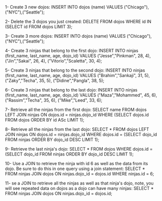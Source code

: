 1- Create 3 new dojos:
INSERT INTO dojos (name) VALUES ("Chicago"),("NYC"),("Seattle");

2- Delete the 3 dojos you just created:
DELETE FROM dojos WHERE id IN (SELECT id FROM dojos LIMIT 3);

3- Create 3 more dojos:
INSERT INTO dojos (name) VALUES ("Chicago"),("NYC"),("Seattle");

4- Create 3 ninjas that belong to the first dojo:
INSERT INTO ninjas (first_name, last_name, age, dojo_id) VALUES ("Jesse","Pinkman", 28, 4), ("Jin","Sakai", 26, 4), ("Vitorio","Scaletta", 30, 4);

5- Create 3 ninjas that belong to the second dojo:
INSERT INTO ninjas (first_name, last_name, age, dojo_id) VALUES ("Brahim","Sankaji", 31, 5), ("Zaky","Techa", 35, 5), ("Didine","Pangla", 38, 5);

6- Create 3 ninjas that belong to the last dojo:
INSERT INTO ninjas (first_name, last_name, age, dojo_id) VALUES ("Maza","Mohammed", 45, 6), ("Rassim","Techa", 35, 6), ("Mike","Leed", 33, 6);

7- Retrieve all the ninjas from the first dojo:
SELECT name FROM dojos LEFT JOIN ninjas ON dojos.id = ninjas.dojo_id WHERE (SELECT dojos.id FROM dojos ORDER BY id ASc LIMIT 1);

8- Retrieve all the ninjas from the last dojo:
SELECT * FROM dojos LEFT JOIN ninjas ON dojos.id = ninjas.dojo_id WHERE dojos.id = (SELECT dojo_id FROM ninjas ORDER BY dojo_id DESC LIMIT 1);

9- Retrieve the last ninja's dojo:
SELECT * FROM dojos WHERE dojos.id = (SELECT dojo_id FROM ninjas ORDER BY dojo_id DESC LIMIT 1);

10- Use a JOIN to retrieve the ninja with id 6 as well as the data from its dojo. Be sure to do this in one query using a join statement:
SELECT * FROM ninjas JOIN dojos ON ninjas.dojo_id = dojos.id WHERE ninjas.id = 6;

11- se a JOIN to retrieve all the ninjas as well as that ninja's dojo, note, you will see repeated data on dojos as a dojo can have many ninjas:
SELECT * FROM ninjas JOIN dojos ON ninjas.dojo_id = dojos.id;

